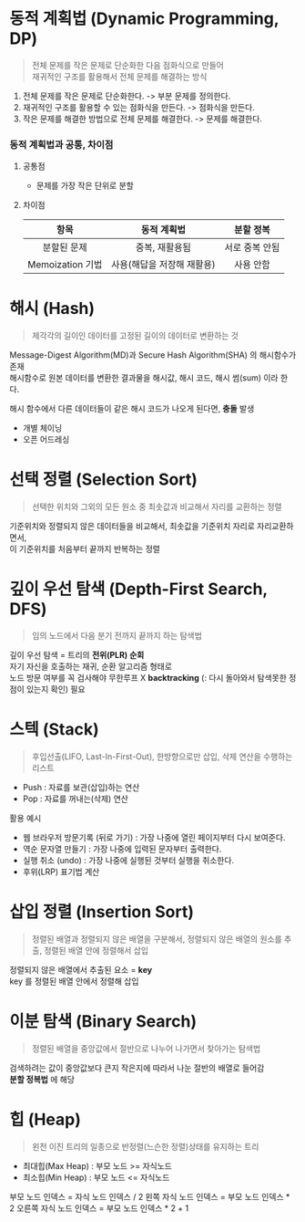 # 동적 계획법 (Dynamic Programming, DP)

> 전체 문제를 작은 문제로 단순화한 다음 점화식으로 만들어   
재귀적인 구조를 활용해서 전체 문제를 해결하는 방식

1. 전체 문제를 작은 문제로 단순화한다. -> 부분 문제를 정의한다.
2. 재귀적인 구조를 활용할 수 있는 점화식을 만든다. -> 점화식을 만든다.
3. 작은 문제를 해결한 방법으로 전체 문제를 해결한다. -> 문제를 해결한다.

### 동적 계획법과 공통, 차이점
1. 공통점 
    - 문제를 가장 작은 단위로 분할
2. 차이점

    항목|동적 계획법|분할 정복
    :---:|:---:|:---:
    분할된 문제|중복, 재활용됨|서로 중복 안됨
    Memoization 기법|사용(해답을 저장해 재활용)|사용 안함

# 해시 (Hash)

> 제각각의 길이인 데이터를 고정된 길이의 데이터로 변환하는 것

Message-Digest Algorithm(MD)과 Secure Hash Algorithm(SHA) 의 해시함수가 존재  
해시함수로 원본 데이터를 변환한 결과물을 해시값, 해시 코드, 해시 썸(sum) 이라 한다.

해시 함수에서 다른 데이터들이 같은 해시 코드가 나오게 된다면, **충돌** 발생  
- 개별 체이닝
- 오픈 어드레싱


# 선택 정렬 (Selection Sort) 

> 선택한 위치와 그외의 모든 원소 중 최솟값과 비교해서 자리를 교환하는 정렬

기준위치와 정렬되지 않은 데이터들을 비교해서, 최솟값을 기준위치 자리로 자리교환하면서,  
이 기준위치를 처음부터 끝까지 반복하는 정렬


# 깊이 우선 탐색 (Depth-First Search, DFS)

> 임의 노드에서 다음 분기 전까지 끝까지 하는 탐색법

깊이 우선 탐색 = 트리의 **전위(PLR) 순회**  
자기 자신을 호출하는 재귀, 순환 알고리즘 형태로  
노드 방문 여부를 꼭 검사해야 무한루프 X 
**backtracking** (: 다시 돌아와서 탐색못한 정점이 있는지 확인) 필요


# 스텍 (Stack)

> 후입선출(LIFO, Last-In-First-Out), 한방향으로만 삽입, 삭제 연산을 수행하는 리스트

- Push : 자료를 보관(삽입)하는 연산
- Pop : 자료를 꺼내는(삭제) 연산

활용 예시
- 웹 브라우저 방문기록 (뒤로 가기) : 가장 나중에 열린 페이지부터 다시 보여준다.
- 역순 문자열 만들기 : 가장 나중에 입력된 문자부터 출력한다.
- 실행 취소 (undo) : 가장 나중에 실행된 것부터 실행을 취소한다.
- 후위(LRP) 표기법 계산


# 삽입 정렬 (Insertion Sort)

> 정렬된 배열과 정렬되지 않은 배열을 구분해서, 정렬되지 않은 배열의 원소를 추출, 정렬된 배열 안에 정렬해서 삽입

정렬되지 않은 배열에서 추출된 요소 = **key**  
key 를 정렬된 배열 안에서 정렬해 삽입


# 이분 탐색 (Binary Search)

> 정렬된 배열을 중앙값에서 절반으로 나누어 나가면서 찾아가는 탐색법

검색하려는 값이 중앙값보다 큰지 작은지에 따라서 나눈 절반의 배열로 들어감  
**분할 정복법** 에 해당


# 힙 (Heap)

> 왼전 이진 트리의 일종으로 반정렬(느슨한 정렬)상태를 유지하는 트리

- 최대힙(Max Heap) : 부모 노드 >= 자식노드
- 최소힙(Min Heap) : 부모 노드 <= 자식노드

부모 노드 인덱스 = 자식 노드 인덱스 / 2
왼쪽 자식 노드 인덱스 = 부모 노드 인덱스 * 2
오른쪽 자식 노드 인덱스 = 부모 노드 인덱스 * 2 + 1
